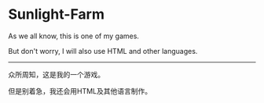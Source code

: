 # Sunlight-Farm

As we all know, this is one of my games.

But don't worry, I will also use HTML and other languages.

<hr/>

众所周知，这是我的一个游戏。

但是别着急，我还会用HTML及其他语言制作。
